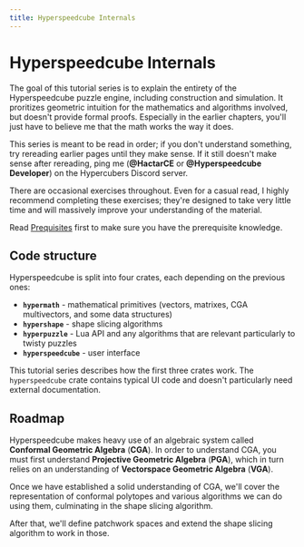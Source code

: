 ```yaml
---
title: Hyperspeedcube Internals
---
```


# Hyperspeedcube Internals

The goal of this tutorial series is to explain the entirety of the Hyperspeedcube puzzle engine, including construction and simulation. It proritizes geometric intuition for the mathematics and algorithms involved, but doesn't provide formal proofs. Especially in the earlier chapters, you'll just have to believe me that the math works the way it does.

This series is meant to be read in order; if you don't understand something, try rereading earlier pages until they make sense. If it still doesn't make sense after rereading, ping me (**@HactarCE** or **@Hyperspeedcube Developer**) on the Hypercubers Discord server.

There are occasional exercises throughout. Even for a casual read, I highly recommend completing these exercises; they're designed to take very little time and will massively improve your understanding of the material.

Read [Prequisites](../../prereqs.md) first to make sure you have the prerequisite knowledge.

## Code structure

Hyperspeedcube is split into four crates, each depending on the previous ones:

- **`hypermath`** - mathematical primitives (vectors, matrixes, CGA multivectors, and some data structures)
- **`hypershape`** - shape slicing algorithms
- **`hyperpuzzle`** - Lua API and any algorithms that are relevant particularly to twisty puzzles
- **`hyperspeedcube`** - user interface

This tutorial series describes how the first three crates work. The `hyperspeedcube` crate contains typical UI code and doesn't particularly need external documentation.

## Roadmap

Hyperspeedcube makes heavy use of an algebraic system called **Conformal Geometric Algebra** (**CGA**). In order to understand CGA, you must first understand **Projective Geometric Algebra** (**PGA**), which in turn relies on an understanding of **Vectorspace Geometric Algebra** (**VGA**).

Once we have established a solid understanding of CGA, we'll cover the representation of conformal polytopes and various algorithms we can do using them, culminating in the shape slicing algorithm.

After that, we'll define patchwork spaces and extend the shape slicing algorithm to work in those.
